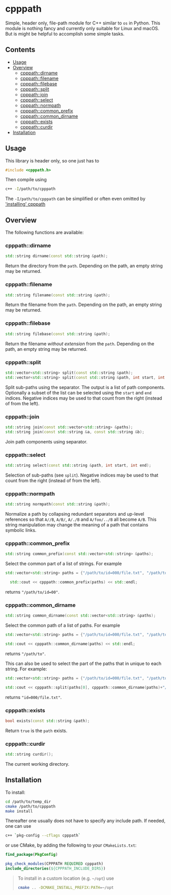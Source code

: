 # cpppath

Simple, header only, file-path module for C++ similar to `os` in Python. This module is nothing fancy and currently only suitable for Linux and macOS. But is might be helpful to accomplish some simple tasks. 

## Contents

<!-- MarkdownTOC -->

- [Usage](#usage)
- [Overview](#overview)
    - [cpppath::dirname](#cpppathdirname)
    - [cpppath::filename](#cpppathfilename)
    - [cpppath::filebase](#cpppathfilebase)
    - [cpppath::split](#cpppathsplit)
    - [cpppath::join](#cpppathjoin)
    - [cpppath::select](#cpppathselect)
    - [cpppath::normpath](#cpppathnormpath)
    - [cpppath::common_prefix](#cpppathcommon_prefix)
    - [cpppath::common_dirname](#cpppathcommon_dirname)
    - [cpppath::exists](#cpppathexists)
    - [cpppath::curdir](#cpppathcurdir)
- [Installation](#installation)

<!-- /MarkdownTOC -->

## Usage

This library is header only, so one just has to

```cpp
#include <cpppath.h>
```

Then compile using 

```bash
c++ -I/path/to/cpppath
```

The `-I/path/to/cpppath` can be simplified or often even omitted by ['installing' cpppath](#installation)

## Overview

The following functions are available:

### cpppath::dirname

```cpp
std::string dirname(const std::string &path);
```

Return the directory from the `path`. Depending on the path, an empty string may be returned.

### cpppath::filename

```cpp
std::string filename(const std::string &path);
```

Return the filename from the `path`. Depending on the path, an empty string may be returned.

### cpppath::filebase

```cpp
std::string filebase(const std::string &path);
```

Return the filename *without extension* from the `path`. Depending on the path, an empty string may be returned.

### cpppath::split

```cpp
std::vector<std::string> split(const std::string &path);
std::vector<std::string> split(const std::string &path, int start, int end);
```

Split sub-paths using the separator. The output is a list of path components. Optionally a subset of the list can be selected using the `start` and `end` indices. Negative indices may be used to that count from the right (instead of from the left).

### cpppath::join

```cpp
std::string join(const std::vector<std::string> &paths);
std::string join(const std::string &a, const std::string &b);
```

Join path components using separator.

### cpppath::select

```cpp
std::string select(const std::string &path, int start, int end);
```

Selection of sub-paths (see `split`). Negative indices may be used to that count from the right (instead of from the left).

### cpppath::normpath

```cpp
std::string normpath(const std::string &path);
```

Normalize a path by collapsing redundant separators and up-level references so that `A//B`, `A/B/`, `A/./B` and `A/foo/../B` all become `A/B`. This string manipulation may change the meaning of a path that contains symbolic links.

### cpppath::common_prefix

```cpp
std::string common_prefix(const std::vector<std::string> &paths);
```

Select the common part of a list of strings. For example

```cpp
std::vector<std::string> paths = {"/path/to/id=000/file.txt", "/path/to/id=001/file.txt"};

  std::cout << cpppath::common_prefix(paths) << std::endl;
```

returns `"/path/to/id=00"`.

### cpppath::common_dirname

```cpp
std::string common_dirname(const std::vector<std::string> &paths);
```

Select the common path of a list of paths. For example

```cpp
std::vector<std::string> paths = {"/path/to/id=000/file.txt", "/path/to/id=001/file.txt"};

std::cout << cpppath::common_dirname(paths) << std::endl;
```

returns `"/path/to"`.

This can also be used to select the part of the paths that in unique to each string. For example:

```cpp
std::vector<std::string> paths = {"/path/to/id=000/file.txt", "/path/to/id=001/file.txt"};

std::cout << cpppath::split(paths[0], cpppath::common_dirname(paths)+"/")[0] << std::endl;
```

returns `"id=000/file.txt"`.

### cpppath::exists

```cpp
bool exists(const std::string &path);
```

Return `true` is the `path` exists.

### cpppath::curdir

```cpp
std::string curdir();
```

The current working directory.

## Installation

To install:

```bash
cd /path/to/temp_dir
cmake /path/to/cpppath
make install
```

Thereafter one usually does not have to specify any include path. If needed, one can use

```bash
c++ `pkg-config --cflags cpppath`
```

or use CMake, by adding the following to your `CMakeLists.txt`:

```cmake
find_package(PkgConfig)

pkg_check_modules(CPPPATH REQUIRED cpppath)
include_directories(${CPPPATH_INCLUDE_DIRS})
```

> To install in a custom location (e.g. `~/opt`) use
> 
> ```bash
> cmake .. -DCMAKE_INSTALL_PREFIX:PATH=~/opt
> ```

